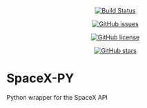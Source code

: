 <div align="center">

[![Build Status](https://travis-ci.org/HiKaylum/SpaceX-PY.svg?branch=master)](https://travis-ci.org/TheDigitalTaste/digitalt-cli)

[![GitHub issues](https://img.shields.io/github/issues/HiKaylum/SpaceX-PY.svg)](https://github.com/HiKaylum/SpaceX-PY/issues)

[![GitHub license](https://img.shields.io/github/license/HiKaylum/SpaceX-PY.svg)](https://github.com/HiKaylum/SpaceX-PY/blob/master/LICENSE)

[![GitHub stars](https://img.shields.io/github/stars/HiKaylum/SpaceX-PY.svg)](https://github.com/HiKaylum/SpaceX-PY/stargazers)

</div>

# SpaceX-PY
Python wrapper for the SpaceX API
